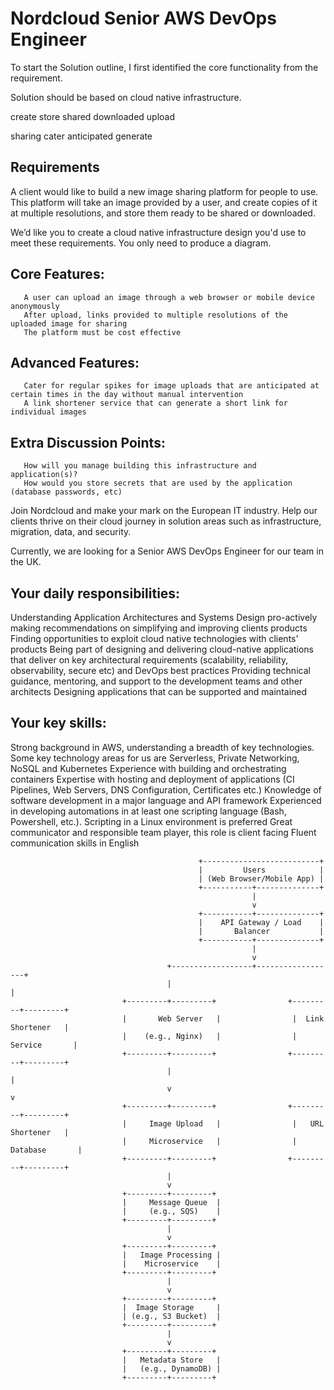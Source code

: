# Nordcloud Senior AWS DevOps Engineer

To start the Solution outline, I first identified the core functionality from the requirement.

Solution should be based on cloud native infrastructure.


create
store
shared
downloaded
upload

sharing
cater
anticipated
generate

## Requirements

A client would like to build a new image sharing platform for people to use. This platform will take an image provided by a user, and create copies of it at multiple resolutions, and store them ready to be shared or downloaded.

We’d like you to create a cloud native infrastructure design you'd use to meet these requirements. You only need to produce a diagram.

## Core Features:

       A user can upload an image through a web browser or mobile device anonymously
       After upload, links provided to multiple resolutions of the uploaded image for sharing
       The platform must be cost effective

## Advanced Features:

       Cater for regular spikes for image uploads that are anticipated at certain times in the day without manual intervention
       A link shortener service that can generate a short link for individual images
       
## Extra Discussion Points:

       How will you manage building this infrastructure and application(s)?
       How would you store secrets that are used by the application (database passwords, etc)

Join Nordcloud and make your mark on the European IT industry. Help our clients thrive on their cloud journey in solution areas such as infrastructure, migration, data, and security.

Currently, we are looking for a Senior AWS DevOps Engineer for our team in the UK.

## Your daily responsibilities:

Understanding Application Architectures and Systems Design
pro-actively making recommendations on simplifying and improving clients products
Finding opportunities to exploit cloud native technologies with clients' products
Being part of designing and delivering cloud-native applications that deliver on key architectural requirements (scalability, reliability, observability, secure etc) and DevOps best practices
Providing technical guidance, mentoring, and support to the development teams and other architects
Designing applications that can be supported and maintained

## Your key skills:

Strong background in AWS, understanding a breadth of key technologies. Some key technology areas for us are Serverless, Private Networking, NoSQL and Kubernetes
Experience with building and orchestrating containers
Expertise with hosting and deployment of applications (CI Pipelines, Web Servers, DNS Configuration, Certificates etc.)
Knowledge of software development in a major language and API framework
Experienced in developing automations in at least one scripting language (Bash, Powershell, etc.). Scripting in a Linux environment is preferred
Great communicator and responsible team player, this role is client facing
Fluent communication skills in English




                                              +--------------------------+
                                              |         Users            |
                                              | (Web Browser/Mobile App) |
                                              +-----------+--------------+
                                                          |
                                                          v
                                              +-----------+--------------+
                                              |    API Gateway / Load    |
                                              |       Balancer           |
                                              +-----------+--------------+
                                                          |
                                                          v
                                       +------------------+------------------+
                                       |                                     |
                             +---------+---------+                +---------+---------+
                             |       Web Server   |                |  Link Shortener   |
                             |    (e.g., Nginx)   |                |     Service       |
                             +---------+---------+                +---------+---------+
                                       |                                     |
                                       v                                     v
                             +---------+---------+                +---------+---------+
                             |     Image Upload   |                |   URL Shortener   |
                             |     Microservice   |                |     Database       |
                             +---------+---------+                +---------+---------+
                                       |
                                       v
                             +---------+---------+
                             |     Message Queue  |
                             |     (e.g., SQS)    |
                             +---------+---------+
                                       |
                                       v
                             +---------+---------+
                             |   Image Processing |
                             |    Microservice    |
                             +---------+---------+
                                       |
                                       v
                             +---------+---------+
                             |  Image Storage     |
                             | (e.g., S3 Bucket)  |
                             +---------+---------+
                                       |
                                       v
                             +---------+---------+
                             |   Metadata Store   |
                             |   (e.g., DynamoDB) |
                             +---------+---------+
